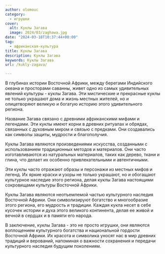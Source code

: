 ```yaml
---
author: olomouc
category:
  - игрушки
cover:
  alt: Куклы Загава
  image: 2024/03/zaghawa.jpg
date: "2024-03-18T10:37:44+00:00"
tag:
  - африканская-культура
title: Куклы Загава
description: Куклы Загава
keywords: Куклы Загава
url: /kukly-zagava/

---
```

В глубинах истории Восточной Африки, между берегами Индийского океана и просторами саванны, живет одно из самых удивительных явлений культуры \- куклы Загава. Эти мистические и прекрасные куклы не только украшают дома и жизнь местных жителей, но и олицетворяют великую и богатую историю этого удивительного региона.

Название Загава связано с древними африканскими мифами и легендами. Эти куклы имеют корни в древних ритуалах и обрядах, связанных с духовным миром и связью с предками. Они создавались как символы защиты, мудрости и благополучия.

Куклы Загава являются произведениями искусства, созданными с использованием традиционных методов и материалов. Они часто изготавливаются из натуральных материалов, таких как дерево, ткани и глина, что делает их особенно привлекательными и автентичными.

Эти куклы часто отражают образы и персонажи из местных мифов и легенд. Их яркие краски и узоры не только украшают, но и обогащают культурное наследие этого региона, делая куклы Загава настоящими сокровищами культуры Восточной Африки.

Куклы Загава являются неотъемлемой частью культурного наследия Восточной Африки. Они символизируют богатство и многообразие этого региона, его мудрость и традиции. Каждая кукла несет в себе кусочек истории и духа этого великого континента, делая ее живой и вечной в сердцах и в памяти его народа.

В заключение, куклы Загава \- это не просто игрушки, они являются воплощением культурного богатства и национальной гордости Восточной Африки. Их красота и символика уносят нас в мир древних традиций и верований, напоминая о важности сохранения и передачи культурного наследия будущим поколениям.
